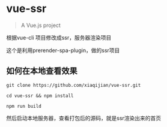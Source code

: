 # vue-ssr

> A Vue.js project

根据vue-cli 项目修改成ssr，服务器渲染项目

这个是利用prerender-spa-plugin，做的ssr项目

如何在本地查看效果
--
```
git clone https://github.com/xiaqijian/vue-ssr.git

cd vue-ssr && npm install

npm run build

```
然后启动本地服务器，查看打包后的源码，就是ssr渲染出来的首页